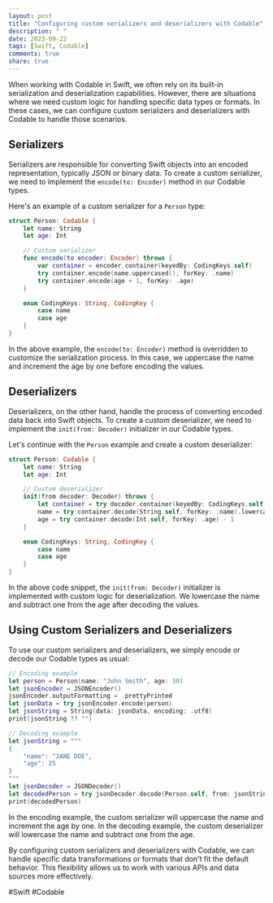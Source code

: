 ```yaml
---
layout: post
title: "Configuring custom serializers and deserializers with Codable"
description: " "
date: 2023-09-22
tags: [Swift, Codable]
comments: true
share: true
---
```


When working with Codable in Swift, we often rely on its built-in serialization and deserialization capabilities. However, there are situations where we need custom logic for handling specific data types or formats. In these cases, we can configure custom serializers and deserializers with Codable to handle those scenarios.

## Serializers

Serializers are responsible for converting Swift objects into an encoded representation, typically JSON or binary data. To create a custom serializer, we need to implement the `encode(to: Encoder)` method in our Codable types.

Here's an example of a custom serializer for a `Person` type:

```swift
struct Person: Codable {
    let name: String
    let age: Int

    // Custom serializer
    func encode(to encoder: Encoder) throws {
        var container = encoder.container(keyedBy: CodingKeys.self)
        try container.encode(name.uppercased(), forKey: .name)
        try container.encode(age + 1, forKey: .age)
    }

    enum CodingKeys: String, CodingKey {
        case name
        case age
    }
}
```

In the above example, the `encode(to: Encoder)` method is overridden to customize the serialization process. In this case, we uppercase the name and increment the age by one before encoding the values.

## Deserializers

Deserializers, on the other hand, handle the process of converting encoded data back into Swift objects. To create a custom deserializer, we need to implement the `init(from: Decoder)` initializer in our Codable types.

Let's continue with the `Person` example and create a custom deserializer:

```swift
struct Person: Codable {
    let name: String
    let age: Int

    // Custom deserializer
    init(from decoder: Decoder) throws {
        let container = try decoder.container(keyedBy: CodingKeys.self)
        name = try container.decode(String.self, forKey: .name).lowercased()
        age = try container.decode(Int.self, forKey: .age) - 1
    }

    enum CodingKeys: String, CodingKey {
        case name
        case age
    }
}
```

In the above code snippet, the `init(from: Decoder)` initializer is implemented with custom logic for deserialization. We lowercase the name and subtract one from the age after decoding the values.

## Using Custom Serializers and Deserializers

To use our custom serializers and deserializers, we simply encode or decode our Codable types as usual:

```swift
// Encoding example
let person = Person(name: "John Smith", age: 30)
let jsonEncoder = JSONEncoder()
jsonEncoder.outputFormatting = .prettyPrinted
let jsonData = try jsonEncoder.encode(person)
let jsonString = String(data: jsonData, encoding: .utf8)
print(jsonString ?? "")

// Decoding example
let jsonString = """
{
    "name": "JANE DOE",
    "age": 25
}
"""
let jsonDecoder = JSONDecoder()
let decodedPerson = try jsonDecoder.decode(Person.self, from: jsonString.data(using: .utf8)!)
print(decodedPerson)
```

In the encoding example, the custom serializer will uppercase the name and increment the age by one. In the decoding example, the custom deserializer will lowercase the name and subtract one from the age.

By configuring custom serializers and deserializers with Codable, we can handle specific data transformations or formats that don't fit the default behavior. This flexibility allows us to work with various APIs and data sources more effectively.

#Swift #Codable